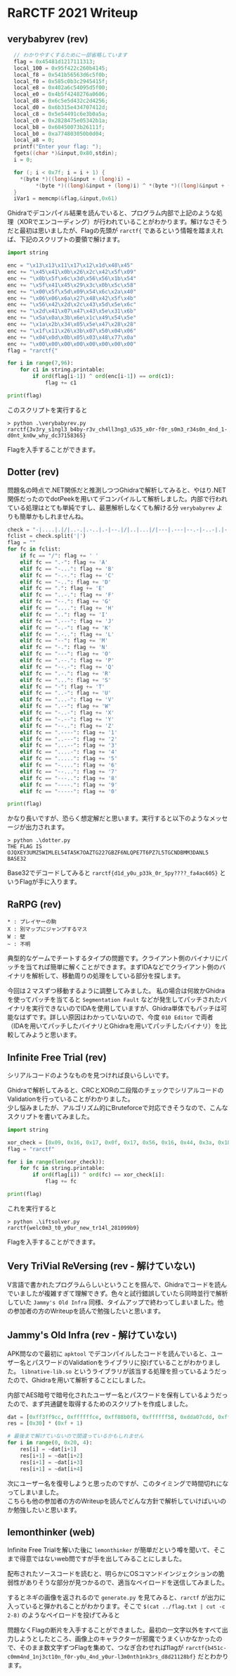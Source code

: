 # RaRCTF 2021 Writeup

## verybabyrev (rev)

```c
  // わかりやすくするために一部省略しています
  flag = 0x45481d1217111313;
  local_100 = 0x95f422c260b4145;
  local_f8 = 0x541b56563d6c5f0b;
  local_f0 = 0x585c0b3c2945415f;
  local_e8 = 0x402a6c54095d5f00;
  local_e0 = 0x4b5f4248276a0606;
  local_d8 = 0x6c5e5d432c2d4256;
  local_d0 = 0x6b315e434707412d;
  local_c8 = 0x5e54491c6e3b0a5a;
  local_c0 = 0x2828475e05342b1a;
  local_b8 = 0x60450073b26111f;
  local_b0 = 0xa774803050b0d04;
  local_a8 = 0;
  printf("Enter your flag: ");
  fgets((char *)&input,0x80,stdin);
  i = 0;

  for (; i < 0x7f; i = i + 1) {
    *(byte *)((long)&input + (long)i) =
         *(byte *)((long)&input + (long)i) ^ *(byte *)((long)&input + (long)(i + 1));
  }
  iVar1 = memcmp(&flag,&input,0x61)
```

Ghidraでデコンパイル結果を読んでいると、プログラム内部で上記のような処理（XORでエンコーディング）が行われていることがわかります。解けなさそうだと最初は思いましたが、Flagの先頭が `rarctf{` であるという情報を踏まえれば、下記のスクリプトの要領で解けます。

```python
import string

enc = "\x13\x13\x11\x17\x12\x1d\x48\x45"
enc += "\x45\x41\x0b\x26\x2c\x42\x5f\x09"
enc += "\x0b\x5f\x6c\x3d\x56\x56\x1b\x54"
enc += "\x5f\x41\x45\x29\x3c\x0b\x5c\x58"
enc += "\x00\x5f\x5d\x09\x54\x6c\x2a\x40"
enc += "\x06\x06\x6a\x27\x48\x42\x5f\x4b"
enc += "\x56\x42\x2d\x2c\x43\x5d\x5e\x6c"
enc += "\x2d\x41\x07\x47\x43\x5e\x31\x6b"
enc += "\x5a\x0a\x3b\x6e\x1c\x49\x54\x5e"
enc += "\x1a\x2b\x34\x05\x5e\x47\x28\x28"
enc += "\x1f\x11\x26\x3b\x07\x50\x04\x06"
enc += "\x04\x0d\x0b\x05\x03\x48\x77\x0a"
enc += "\x00\x00\x00\x00\x00\x00\x00\x00"
flag = "rarctf{"

for i in range(7,96):
	for c1 in string.printable:
		if ord(flag[i-1]) ^ ord(enc[i-1]) == ord(c1):
			flag += c1

print(flag)
```

このスクリプトを実行すると

```
> python .\verybabyrev.py
rarctf{3v3ry_s1ngl3_b4by-r3v_ch4ll3ng3_u535_x0r-f0r_s0m3_r34s0n_4nd_1-d0nt_kn0w_why_dc37158365}

```

Flagを入手することができます。

## Dotter (rev)

問題名の時点で.NET関係だと推測しつつGhidraで解析してみると、やはり.NET関係だったのでdotPeekを用いてデコンパイルして解析しました。内部で行われている処理はとても単純ですし、最悪解析しなくても解ける分 `verybabyrev` よりも簡単かもしれませんね。

```python
check = "-|....|.|/|..-.|.-..|.-|--.|/|..|...|/|---|.---|--.-|-..-|.|-.--|...--|..-|--|--..|.....|.--|..|--|.-..|.|.-..|.....|....-|-|.-|.....|-.-|--...|---|.-|--..|-|--.|..---|..---|--...|--.|-...|--..|..-.|-....|-.|.-..|--.-|.--.|.|--...|-|-....|.--.|--..|--...|.-..|.....|-|--.|-.-.|-.|-..|-...|--|--|...--|-..|.-|-.|.-..|.....|/|-...|.-|...|.|...--|..---"
fclist = check.split('|')
flag = ""
for fc in fclist:
	if fc == "/": flag += ' '
	elif fc == ".-": flag += 'A'
	elif fc == "-...": flag += 'B'
	elif fc == "-.-.": flag += 'C'
	elif fc == "-..": flag += 'D'
	elif fc == ".": flag += 'E'
	elif fc == "..-.": flag += 'F'
	elif fc == "--.": flag += 'G'
	elif fc == "....": flag += 'H'
	elif fc == "..": flag += 'I'
	elif fc == ".---": flag += 'J'
	elif fc == "-.-": flag += 'K'
	elif fc == ".-..": flag += 'L'
	elif fc == "--": flag += 'M'
	elif fc == "-.": flag += 'N'
	elif fc == "---": flag += 'O'
	elif fc == ".--.": flag += 'P'
	elif fc == "--.-": flag += 'Q'
	elif fc == ".-.": flag += 'R'
	elif fc == "...": flag += 'S'
	elif fc == "-": flag += 'T'
	elif fc == "..-": flag += 'U'
	elif fc == "...-": flag += 'V'
	elif fc == ".--": flag += 'W'
	elif fc == "-..-": flag += 'X'
	elif fc == "-.--": flag += 'Y'
	elif fc == "--..": flag += 'Z'
	elif fc == ".----": flag += '1'
	elif fc == "..---": flag += '2'
	elif fc == "...--": flag += '3'
	elif fc == "....-": flag += '4'
	elif fc == ".....": flag += '5'
	elif fc == "-....": flag += '6'
	elif fc == "--...": flag += '7'
	elif fc == "---..": flag += '8'
	elif fc == "----.": flag += '9'
	elif fc == "-----": flag += '0'

print(flag)
```

かなり長いですが、恐らく想定解だと思います。実行すると以下のようなメッセージが出力されます。

```
> python .\dotter.py
THE FLAG IS OJQXEY3UMZ5WIMLEL54TA5K7OAZTG227GBZF6NLQPE7T6PZ7L5TGCNDBMM3DANL5 BASE32
```

Base32でデコードしてみると `rarctf{d1d_y0u_p33k_0r_5py????_fa4ac605}` というFlagが手に入ります。

## RaRPG (rev)

```
* : プレイヤーの駒
X : 別マップにジャンプするマス
W : 壁
~ : 不明
```

典型的なゲームでチートするタイプの問題です。クライアント側のバイナリにパッチを当てれば簡単に解くことができます。まずIDAなどでクライアント側のバイナリを解析して、移動周りの処理をしている部分を探します。

今回は２マスずつ移動するように調整してみました。
私の場合は何故かGhidraを使ってパッチを当てると `Segmentation Fault` などが発生してパッチされたバイナリを実行できないのでIDAを使用していますが、Ghidra単体でもパッチは可能なはずです。詳しい原因はわかっていないので、今度 `010 Editor` で両者（IDAを用いてパッチしたバイナリとGhidraを用いてパッチしたバイナリ）を比較してみようと思います。

## Infinite Free Trial (rev)

シリアルコードのようなものを見つければ良いらしいです。

Ghidraで解析してみると、CRCとXORの二段階のチェックでシリアルコードのValidationを行っていることがわかりました。  
少し悩みましたが、アルゴリズム的にBruteforceで対応できそうなので、こんなスクリプトを書いてみました。

```python
import string

xor_check = [0x09, 0x16, 0x17, 0x0f, 0x17, 0x56, 0x16, 0x44, 0x3a, 0x18, 0x53, 0x6f, 0x14, 0x03, 0x2a, 0x06, 0x6f, 0x31, 0x1c, 0x47, 0x2a, 0x06, 0x2d, 0x5f, 0x51, 0x1b, 0x00, 0x46, 0x4a, 0x00, 0x04, 0x55, 0x66, 0x50, 0x01, 0x4c]
flag = "rarctf"

for i in range(len(xor_check)):
    for fc in string.printable:
        if ord(flag[i]) ^ ord(fc) == xor_check[i]:
            flag += fc

print(flag)
```

これを実行すると

```
> python .\iftsolver.py
rarctf{welc0m3_t0_y0ur_new_tr14l_281099b9}
```

Flagを入手することができます。

## Very TriVial ReVersing (rev - 解けていない)

V言語で書かれたプログラムらしいということを掴んで、Ghidraでコードを読んでいましたが複雑すぎて理解できず。色々と試行錯誤していたら同時並行で解析していた `Jammy's Old Infra` 同様、タイムアップで終わってしまいました。他の参加者の方のWriteupを読んで勉強したいと思います。

## Jammy's Old Infra (rev - 解けていない)

APK問なので最初に `apktool` でデコンパイルしたコードを読んでいると、ユーザー名とパスワードのValidationをライブラリに投げていることがわかりました。 `libnative-lib.so` というライブラリが該当する処理を担っているようだったので、Ghidraを用いて解析することにしました。

内部でAES暗号で暗号化されたユーザー名とパスワードを保有しているようだったので、まず共通鍵を取得するためのスクリプトを作成しました。

```python
dat = [0xff3ff9cc, 0xffffffce, 0xff88b0f8, 0xffffff58, 0xdda07cdd, 0xffffff99. 0x8a320600, 0xffffffc9, 0x25b54dda, 0xffffffa8, 0xbe11c670, 0xffffff32, 0x7106bc1a, 0xfffffff0, 0x6525ce47, 0xfffffff2, 0x9a345e8d, 0xffffffc4, 0x665ef7f9, 0xffffff96, 0xa6029980, 0xffffff25, 0x686a361, 0xffffffc1, 0xf985df98, 0xffffff94, 0xd96ab842, 0xffffff7e, 0x26a0bf30, 0xffffffa1, 0x1c38dbd8, 0xffffff9e]
res = [0x30] * (0xf + 1)

# 最後まで解けていないので間違っているかもしれません
for i in range(0, 0x20, 4):
    res[i] = ~dat[i+1]
    res[i+1] = ~dat[i+2]
    res[i+1] = ~dat[i+3]
    res[i+1] = ~dat[i+4]
```

次にユーザー名を復号しようと思ったのですが、このタイミングで時間切れになってしまいました。  
こちらも他の参加者の方のWriteupを読んでどんな方針で解析していけばいいのか勉強したいと思います。

## lemonthinker (web)

Infinite Free Trialを解いた後に `lemonthinker` が簡単だという噂を聞いて、そこまで得意ではないweb問ですが手を出してみることにしました。

配布されたソースコードを読むと、明らかにOSコマンドインジェクションの脆弱性がありそうな部分が見つかるので、適当なペイロードを送信してみました。

するとネギの画像を返されるので `generate.py` を見てみると、`rarctf` が出力に入っていると弾かれることがわかります。そこで `$(cat ../flag.txt | cut -c 2-8)` のようなペイロードを投げてみると

問題なくFlagの断片を入手することができました。最初の一文字以外をすべて出力しようとしたところ、画像上のキャラクターが邪魔でうまくいかなかったので、そのまま数文字ずつFlagを集めて、つなぎ合わせればflagが `rarctf{b451c-c0mm4nd_1nj3ct10n_f0r-y0u_4nd_y0ur-l3m0nth1nk3rs_d8d21128bf}` だとわかります。
